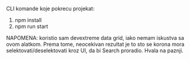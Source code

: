 CLI komande koje pokrecu projekat:

1) npm install
2) npm run start

NAPOMENA:
koristio sam devextreme data grid, iako nemam iskustva sa ovom alatkom. Prema tome, neocekivan rezultat je to sto se korona mora selektovati/deselektovati kroz UI, da bi Search proradio. Hvala na paznji.